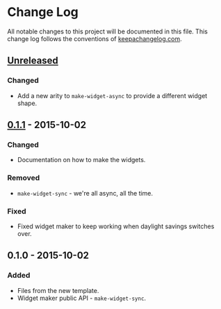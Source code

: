 # Change Log
All notable changes to this project will be documented in this file. This change log follows the conventions of [keepachangelog.com](http://keepachangelog.com/).

## [Unreleased][unreleased]
### Changed
- Add a new arity to `make-widget-async` to provide a different widget shape.

## [0.1.1] - 2015-10-02
### Changed
- Documentation on how to make the widgets.

### Removed
- `make-widget-sync` - we're all async, all the time.

### Fixed
- Fixed widget maker to keep working when daylight savings switches over.

## 0.1.0 - 2015-10-02
### Added
- Files from the new template.
- Widget maker public API - `make-widget-sync`.

[unreleased]: https://github.com/your-name/tabjolt-jmx/compare/0.1.1...HEAD
[0.1.1]: https://github.com/your-name/tabjolt-jmx/compare/0.1.0...0.1.1
